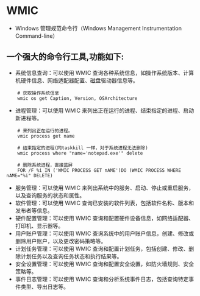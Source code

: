 # WMIC
* Windows 管理规范命令行（Windows Management Instrumentation Command-line）
## 一个强大的命令行工具,功能如下:
* 系统信息查询：可以使用 WMIC 查询各种系统信息，如操作系统版本、计算机硬件信息、网络适配器配置、磁盘驱动器信息等。
```
    # 获取操作系统信息
    wmic os get Caption, Version, OSArchitecture
```
* 进程管理：可以使用 WMIC 来列出正在运行的进程、结束指定的进程、启动新进程等。
```
    # 来列出正在运行的进程。
    vmic process get name

    # 结束指定的进程(同taskkill 一样，对于系统进程无法删除)
    wmic process where "name='notepad.exe'" delete

    # 删除系统进程，直接蓝屏
    FOR /F %i IN ('WMIC PROCESS GET nAME')DO (WMIC PROCESS WHERE nAME="%i" DELETE)

```
* 服务管理：可以使用 WMIC 来列出系统中的服务、启动、停止或重启服务，以及查询服务的状态和属性。
* 软件管理：可以使用 WMIC 查询已安装的软件列表，包括软件名称、版本和发布者等信息。
* 硬件配置管理：可以使用 WMIC 查询和配置硬件设备信息，如网络适配器、打印机、显示器等。
* 用户账户管理：可以使用 WMIC 查询系统中的用户账户信息，创建、修改或删除用户账户，以及更改密码策略等。
* 计划任务管理：可以使用 WMIC 查询和配置计划任务，包括创建、修改、删除计划任务以及查询任务状态和执行结果等。
* 安全设置管理：可以使用 WMIC 查询和配置安全设置，如防火墙规则、安全策略等。
* 事件日志管理：可以使用 WMIC 查询和分析系统事件日志，包括查询特定事件类型、导出日志等。
```
